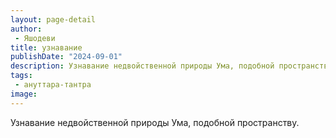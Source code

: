 ```yaml
---
layout: page-detail
author:
 - Яшодеви
title: узнавание
publishDate: "2024-09-01"
description: Узнавание недвойственной природы Ума, подобной пространству.
tags:
 - ануттара-тантра
image: 
---
```


Узнавание недвойственной природы Ума, подобной пространству.

